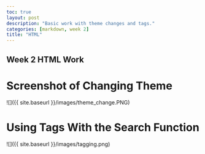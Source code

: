 ```yaml
---
toc: true
layout: post
description: "Basic work with theme changes and tags."
categories: [markdown, week 2]
title: "HTML"
---
```


## Week 2 HTML Work

# Screenshot of Changing Theme

![]({{ site.baseurl }}/images/theme_change.PNG)

# Using Tags With the Search Function

![]({{ site.baseurl }}/images/tagging.png)